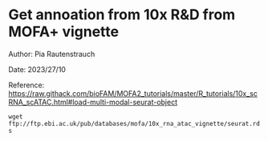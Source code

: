 # Get annoation from 10x R&D from MOFA+ vignette
Author: Pia Rautenstrauch

Date: 2023/27/10

Reference: https://raw.githack.com/bioFAM/MOFA2_tutorials/master/R_tutorials/10x_scRNA_scATAC.html#load-multi-modal-seurat-object

```wget ftp://ftp.ebi.ac.uk/pub/databases/mofa/10x_rna_atac_vignette/seurat.rds```
